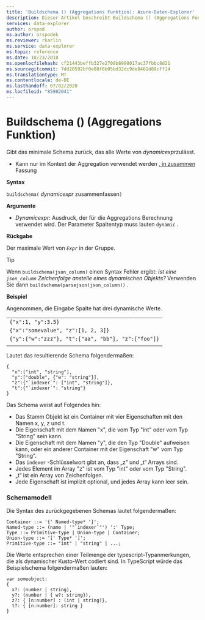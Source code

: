 ```yaml
---
title: 'Buildschema () (Aggregations Funktion): Azure-Daten-Explorer'
description: Dieser Artikel beschreibt Buildschema () (Aggregations Funktion) in Azure Daten-Explorer.
services: data-explorer
author: orspod
ms.author: orspodek
ms.reviewer: rkarlin
ms.service: data-explorer
ms.topic: reference
ms.date: 10/23/2018
ms.openlocfilehash: cf21443beffb327e2708b8990017ac37fbbc8d21
ms.sourcegitcommit: 7dd20592bf0e08f8b05bd32dc9de8461d89cff14
ms.translationtype: MT
ms.contentlocale: de-DE
ms.lasthandoff: 07/02/2020
ms.locfileid: "85902041"
---
```

# <a name="buildschema-aggregation-function"></a>Buildschema () (Aggregations Funktion)

Gibt das minimale Schema zurück, das alle Werte von *dynamicexpr*zulässt.

* Kann nur im Kontext der Aggregation verwendet werden [, in zusammen](summarizeoperator.md) Fassung

**Syntax**

`buildschema(` *dynamicexpr* zusammenfassen`)`

**Argumente**

* *Dynamicexpr*: Ausdruck, der für die Aggregations Berechnung verwendet wird. Der Parameter Spaltentyp muss lauten `dynamic` . 

**Rückgabe**

Der maximale Wert von *`Expr`* in der Gruppe.

> [!TIP] 
> Wenn `buildschema(json_column)` einen Syntax Fehler ergibt: *ist eine `json_column` Zeichenfolge anstelle eines dynamischen Objekts?* Verwenden Sie dann `buildschema(parsejson(json_column))` .

**Beispiel**

Angenommen, die Eingabe Spalte hat drei dynamische Werte.

||
|---|
|`{"x":1, "y":3.5}`|
|`{"x":"somevalue", "z":[1, 2, 3]}`|
|`{"y":{"w":"zzz"}, "t":["aa", "bb"], "z":["foo"]}`|
||

Lautet das resultierende Schema folgendermaßen:

    { 
      "x":["int", "string"], 
      "y":["double", {"w": "string"}], 
      "z":{"`indexer`": ["int", "string"]}, 
      "t":{"`indexer`": "string"} 
    }

Das Schema weist auf Folgendes hin:

* Das Stamm Objekt ist ein Container mit vier Eigenschaften mit den Namen x, y, z und t.
* Die Eigenschaft mit dem Namen "x", die vom Typ "int" oder vom Typ "String" sein kann.
* Die Eigenschaft mit dem Namen "y", die den Typ "Double" aufweisen kann, oder ein anderer Container mit der Eigenschaft "w" vom Typ "String".
* Das ``indexer`` -Schlüsselwort gibt an, dass „z“ und „t“ Arrays sind.
* Jedes Element im Array "z" ist vom Typ "int" oder vom Typ "String".
* „t“ ist ein Array von Zeichenfolgen.
* Jede Eigenschaft ist implizit optional, und jedes Array kann leer sein.

### <a name="schema-model"></a>Schemamodell

Die Syntax des zurückgegebenen Schemas lautet folgendermaßen:

    Container ::= '{' Named-type* '}';
    Named-type ::= (name | '"`indexer`"') ':' Type;
    Type ::= Primitive-type | Union-type | Container;
    Union-type ::= '[' Type* ']';
    Primitive-type ::= "int" | "string" | ...;

Die Werte entsprechen einer Teilmenge der typescript-Typanmerkungen, die als dynamischer Kusto-Wert codiert sind. In TypeScript würde das Beispielschema folgendermaßen lauten:

    var someobject: 
    { 
      x?: (number | string), 
      y?: (number | { w?: string}), 
      z?: { [n:number] : (int | string)},
      t?: { [n:number]: string } 
    }
    
